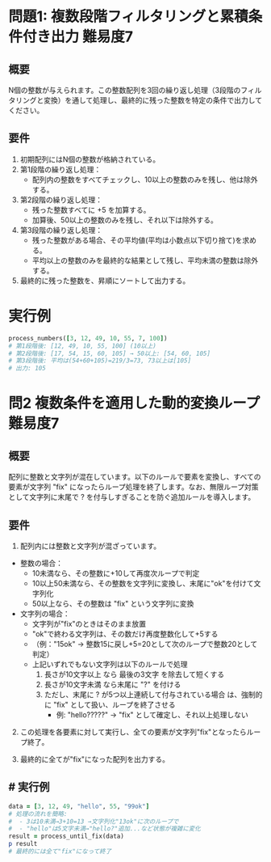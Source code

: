 # 問題1: 複数段階フィルタリングと累積条件付き出力 難易度7
## 概要
N個の整数が与えられます。この整数配列を3回の繰り返し処理（3段階のフィルタリングと変換）を通して処理し、最終的に残った整数を特定の条件で出力してください。

## 要件
1. 初期配列にはN個の整数が格納されている。
2. 第1段階の繰り返し処理：
    * 配列内の整数をすべてチェックし、10以上の整数のみを残し、他は除外する。
3. 第2段階の繰り返し処理：
    * 残った整数すべてに +5 を加算する。
    * 加算後、50以上の整数のみを残し、それ以下は除外する。
4. 第3段階の繰り返し処理：
    * 残った整数がある場合、その平均値(平均は小数点以下切り捨て)を求める。
    * 平均以上の整数のみを最終的な結果として残し、平均未満の整数は除外する。
5. 最終的に残った整数を、昇順にソートして出力する。

# 実行例
```ruby
process_numbers([3, 12, 49, 10, 55, 7, 100])  
# 第1段階後: [12, 49, 10, 55, 100] (10以上)
# 第2段階後: [17, 54, 15, 60, 105] → 50以上: [54, 60, 105]
# 第3段階後: 平均は(54+60+105)=219/3=73, 73以上は[105]
# 出力: 105
```

# 問2 複数条件を適用した動的変換ループ 難易度7
## 概要
配列に整数と文字列が混在しています。以下のルールで要素を変換し、すべての要素が文字列 "fix" になったらループ処理を終了します。なお、無限ループ対策として文字列に末尾で ? を付与しすぎることを防ぐ追加ルールを導入します。

## 要件
1. 配列内には整数と文字列が混ざっています。

* 整数の場合：
    * 10未満なら、その整数に+10して再度次ループで判定
    * 10以上50未満なら、その整数を文字列に変換し、末尾に"ok"を付けて文字列化
    * 50以上なら、その整数は "fix" という文字列に変換
* 文字列の場合：
    * 文字列が"fix"のときはそのまま放置
    * "ok"で終わる文字列は、その数だけ再度整数化して+5する
    * （例："15ok" → 整数15に戻し+5=20として次のループで整数20として判定）
    * 上記いずれでもない文字列は以下のルールで処理
        1. 長さが10文字以上 なら 最後の3文字 を除去して短くする
        2. 長さが10文字未満 なら末尾に "?" を付ける
        3. ただし、末尾に ? が5つ以上連続して付与されている場合 は、強制的に "fix" として扱い、ループを終了させる
            * 例: "hello?????" → "fix" として確定し、それ以上処理しない

2. この処理を各要素に対して実行し、全ての要素が文字列"fix"となったらループ終了。

3. 最終的に全てが"fix"になった配列を出力する。

## # 実行例
```ruby
data = [3, 12, 49, "hello", 55, "99ok"]
# 処理の流れを簡略: 
#  - 3は10未満→3+10=13 →文字列化"13ok"に次のループで
#  - "hello"は5文字未満→"hello?"追加...など状態が複雑に変化
result = process_until_fix(data)
p result
# 最終的には全て"fix"になって終了
```